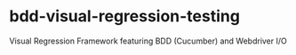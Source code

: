 # bdd-visual-regression-testing
 Visual Regression Framework featuring BDD (Cucumber) and Webdriver I/O
